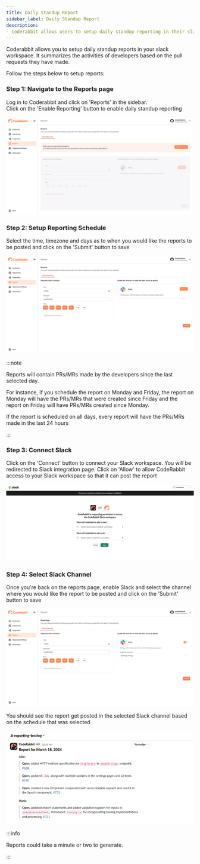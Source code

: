 ```yaml
---
title: Daily Standup Report
sidebar_label: Daily Standup Report
description:
  Coderabbit allows users to setup daily standup reporting in their slack workspace
---
```


Coderabbit allows you to setup daily standup reports in your slack workspace.
It summarizes the activities of developers based on the pull requests they have made.

Follow the steps below to setup reports:

### **Step 1: Navigate to the Reports page**

Log in to Coderabbit and click on 'Reports' in the sidebar.  
Click on the 'Enable Reporting' button to enable daily standup reporting

![Disabled reporting page](./images/report-disabled.png)

### **Step 2: Setup Reporting Schedule**

Select the time, timezone and days as to when you would like the reports to be posted and click on the 'Submit' button to save

![Report schedule](./images/report-schedule.png)

:::note

Reports will contain PRs/MRs made by the developers since the last selected day.

For instance, if you schedule the report on Monday and Friday, the report on Monday will have the PRs/MRs that were created since Friday and the report on Friday will have PRs/MRs created since Monday.

If the report is scheduled on all days, every report will have the PRs/MRs made in the last 24 hours

:::

### **Step 3: Connect Slack**

Click on the 'Connect' button to connect your Slack workspace.
You will be redirected to Slack integration page.
Click on 'Allow' to allow CodeRabbit access to your Slack workspace so that it can post the report

![Slack Access](./images/slack-access.png)

### **Step 4: Select Slack Channel**

Once you're back on the reports page, enable Slack and select the channel where you would like the report to be posted and click on the 'Submit' button to save

![Slack Channel](./images/report-slack.png)

You should see the report get posted in the selected Slack channel based on the schedule that was selected

![Report](./images/report.png)

:::info

Reports could take a minute or two to generate.

:::
